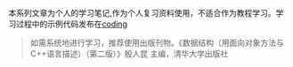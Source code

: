 本系列文章为个人的学习笔记,作为个人复习资料使用，不适合作为教程学习。学习过程中的示例代码发布在[coding](https://git.coding.net/ziqiangxu/Data_Structure_Study.git)
> 如需系统地进行学习，推荐使用出版刊物。《数据结构（用面向对象方法与C++语言描述）（第二版）》殷人昆 主编，清华大学出版社

 
 <comment-comment/> 
 
